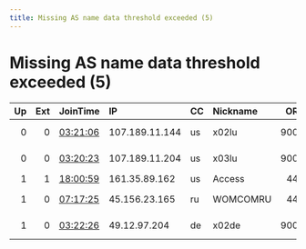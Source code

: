 ```yaml
---
title: Missing AS name data threshold exceeded (5)
---
```


# Missing AS name data threshold exceeded (5)

|   Up |   Ext | JoinTime                                                                                            | IP             | CC   | Nickname   |   ORp |   Dirp | Version   | Contact                   | OS    |   eFamMembers |
|-----:|------:|:----------------------------------------------------------------------------------------------------|:---------------|:-----|:-----------|------:|-------:|:----------|:--------------------------|:------|--------------:|
|    0 |     0 | [03:21:06](https://metrics.torproject.org/rs.html#details/3DCBDB5A456FD4B53D1B260B389F6362F094FF72) | 107.189.11.144 | us   | x02lu      |  9001 |     80 | 0.4.3.5   | libreguard at protonmai   | Linux |             1 |
|    0 |     0 | [03:20:23](https://metrics.torproject.org/rs.html#details/C1B732EF7F9DFA48F4B8F4463F662CF60602A8BB) | 107.189.11.204 | us   | x03lu      |  9001 |     80 | 0.4.3.5   | libreguard at protonmai   | Linux |             1 |
|    1 |     1 | [18:00:59](https://metrics.torproject.org/rs.html#details/ABE033FF1CA83A45877576E68F6B8FF38B83C3CD) | 161.35.89.162  | us   | Access     |   443 |     80 | 0.4.3.5   | None                      | Linux |             1 |
|    1 |     0 | [07:17:25](https://metrics.torproject.org/rs.html#details/F69C3E96319B337D8016D377DD79A49B13A89A5B) | 45.156.23.165  | ru   | WOMCOMRU   |   443 |   9030 | 0.4.3.5   | comments at worldofmatthe | Linux |             1 |
|    1 |     0 | [03:22:26](https://metrics.torproject.org/rs.html#details/7575432D1F769BD571A7740919C954A752D3D6BB) | 49.12.97.204   | de   | x02de      |  9001 |     80 | 0.4.3.5   | libreguard at protonmai   | Linux |             1 |
